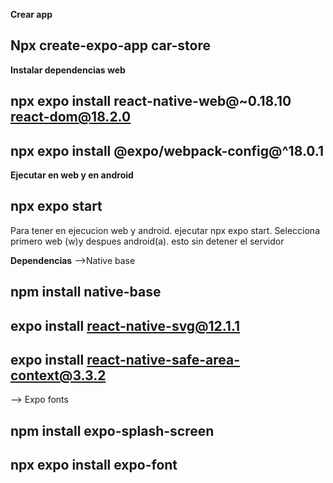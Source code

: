 **Crear app**
## Npx create-expo-app car-store
**Instalar dependencias web**
## npx expo install react-native-web@~0.18.10 react-dom@18.2.0
## npx expo install @expo/webpack-config@^18.0.1

**Ejecutar en web y en android** 
## npx expo start
Para tener en ejecucion web y android. ejecutar npx expo start. Selecciona primero web (w)y despues android(a). esto sin detener el servidor


**Dependencias**
-->Native base
## npm install native-base
## expo install react-native-svg@12.1.1
## expo install react-native-safe-area-context@3.3.2
--> Expo fonts
## npm install expo-splash-screen
## npx expo install expo-font